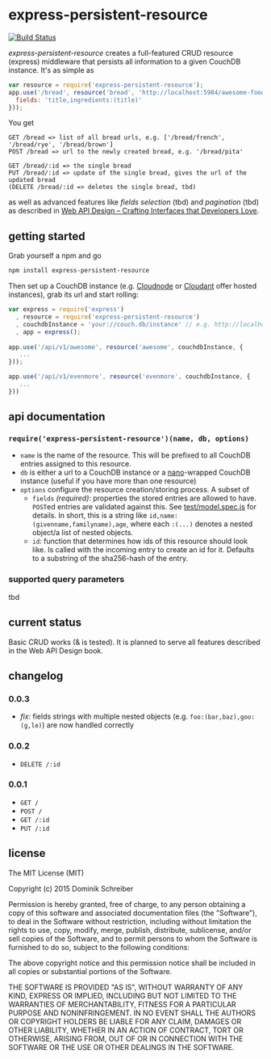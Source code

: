 # express-persistent-resource

[![Build Status](https://travis-ci.org/dominikschreiber/express-persistent-resource.svg?branch=master)](https://travis-ci.org/dominikschreiber/express-persistent-resource)

*express-persistent-resource* creates a full-featured CRUD resource (express) middleware that persists all information to a given CouchDB instance. It's as simple as

```javascript
var resource = require('express-persistent-resource');
app.use('/bread', resource('bread', 'http://localhost:5984/awesome-food', {
  fields: 'title,ingredients:(title)'
}));
```

You get

```
GET /bread => list of all bread urls, e.g. ['/bread/french', '/bread/rye', '/bread/brown']
POST /bread => url to the newly created bread, e.g. '/bread/pita'

GET /bread/:id => the single bread
PUT /bread/:id => update of the single bread, gives the url of the updated bread
(DELETE /bread/:id => deletes the single bread, tbd)
```

as well as advanced features like *fields selection* (tbd) and *pagination* (tbd) as described in [Web API Design &ndash; Crafting Interfaces that Developers Love](http://apigee.com/about/resources/ebooks/web-api-design).

## getting started

Grab yourself a npm and go

```bash
npm install express-persistent-resource
```

Then set up a CouchDB instance (e.g. [Cloudnode](https://cloudno.de) or [Cloudant](https://cloudant.com/) offer hosted instances), grab its url and start rolling:

```javascript
var express = require('express')
  , resource = require('express-persistent-resource')
  , couchdbInstance = 'your://couch.db/instance' // e.g. http://localhost:5984/awesome-project
  , app = express();
  
app.use('/api/v1/awesome', resource('awesome', couchdbInstance, {
   ...
}));

app.use('/api/v1/evenmore', resource('evenmore', couchdbInstance, {
   ...
}))
```

## api documentation

### `require('express-persistent-resource')(name, db, options)`

- `name` is the name of the resource. This will be prefixed to all CouchDB entries assigned to this resource.
- `db` is either a url to a CouchDB instance or a [nano](https://github.com/dscape/nano)-wrapped CouchDB instance (useful if you have more than one resource)
- `options` configure the resource creation/storing process. A subset of
    - `fields` *(required)*: properties the stored entries are allowed to have. `POST`ed entries are validated against this. See [test/model.spec.js](test/model.spec.js) for details. In short, this is a string like `id,name:(givenname,familyname),age`, where each `:(...)` denotes a nested object/a list of nested objects.
    - `id`: function that determines how ids of this resource should look like. Is called with the incoming entry to create an id for it. Defaults to a substring of the sha256-hash of the entry.

### supported query parameters

tbd

## current status

Basic CRUD works (& is tested). It is planned to serve all features described in the Web API Design book.

## changelog

### 0.0.3

- *fix:* fields strings with multiple nested objects (e.g. `foo:(bar,baz),goo:(g,le)`) are now handled correctly

### 0.0.2

- `DELETE /:id`

### 0.0.1

- `GET /`
- `POST /`
- `GET /:id`
- `PUT /:id`

## license

The MIT License (MIT)

Copyright (c) 2015 Dominik Schreiber

Permission is hereby granted, free of charge, to any person obtaining a copy
of this software and associated documentation files (the "Software"), to deal
in the Software without restriction, including without limitation the rights
to use, copy, modify, merge, publish, distribute, sublicense, and/or sell
copies of the Software, and to permit persons to whom the Software is
furnished to do so, subject to the following conditions:

The above copyright notice and this permission notice shall be included in all
copies or substantial portions of the Software.

THE SOFTWARE IS PROVIDED "AS IS", WITHOUT WARRANTY OF ANY KIND, EXPRESS OR
IMPLIED, INCLUDING BUT NOT LIMITED TO THE WARRANTIES OF MERCHANTABILITY,
FITNESS FOR A PARTICULAR PURPOSE AND NONINFRINGEMENT. IN NO EVENT SHALL THE
AUTHORS OR COPYRIGHT HOLDERS BE LIABLE FOR ANY CLAIM, DAMAGES OR OTHER
LIABILITY, WHETHER IN AN ACTION OF CONTRACT, TORT OR OTHERWISE, ARISING FROM,
OUT OF OR IN CONNECTION WITH THE SOFTWARE OR THE USE OR OTHER DEALINGS IN THE
SOFTWARE.
